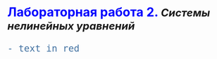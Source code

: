 # <strong> <span style="color:blue"> Лабораторная работа 2.</strong> <font size="5" > _Системы нелинейных уравнений_   
```diff
- text in red

